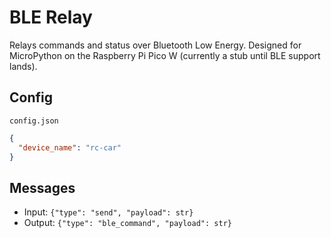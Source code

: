 # BLE Relay

Relays commands and status over Bluetooth Low Energy. Designed for
MicroPython on the Raspberry Pi Pico W (currently a stub until BLE
support lands).

## Config

`config.json`

```json
{
  "device_name": "rc-car"
}
```

## Messages

* Input: `{"type": "send", "payload": str}`
* Output: `{"type": "ble_command", "payload": str}`
